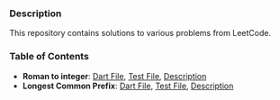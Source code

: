 ### Description
This repository contains solutions to various problems from LeetCode.

### Table of Contents
- **Roman to integer**:  [Dart File](lib/roman_to_integer/roman_to_integer.dart), [Test File](test/roman_to_integer.dart), [Description](lib/roman_to_integer/readme.md)
- **Longest Common Prefix**:  [Dart File](lib/longest_common_prefix/longest_common_prefix.dart), [Test File](test/longest_common_prefix.dart), [Description](lib/longest_common_prefix/readme.md)